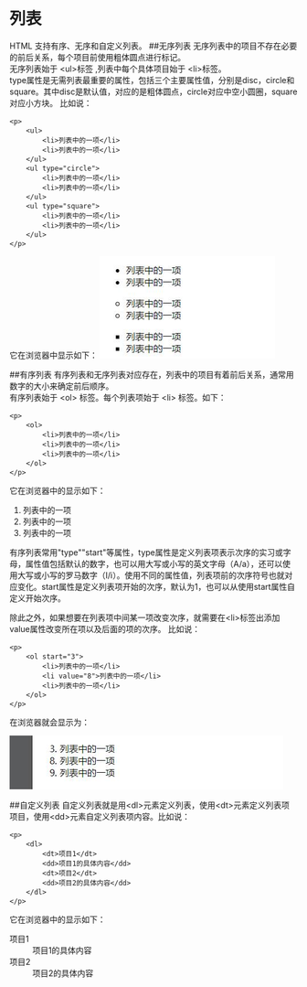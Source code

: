 列表
===================

HTML 支持有序、无序和自定义列表。
##无序列表
无序列表中的项目不存在必要的前后关系，每个项目前使用粗体圆点进行标记。<br>无序列表始于 &lt;ul>标签 ,列表中每个具体项目始于 &lt;li>标签。<br>
type属性是无需列表最重要的属性，包括三个主要属性值，分别是disc，circle和square。其中disc是默认值，对应的是粗体圆点，circle对应中空小圆圈，square对应小方块。
比如说：
   
    <p>
		<ul>
			<li>列表中的一项</li>
			<li>列表中的一项</li>
		</ul>
		<ul type="circle">
			<li>列表中的一项</li>
			<li>列表中的一项</li>
		</ul>
		<ul type="square">
			<li>列表中的一项</li>
			<li>列表中的一项</li>
		</ul>
	</p>
它在浏览器中显示如下：
![](./相关文件/html10.1.jpg)

##有序列表
有序列表和无序列表对应存在，列表中的项目有着前后关系，通常用数字的大小来确定前后顺序。<br>
有序列表始于 &lt;ol> 标签。每个列表项始于 &lt;li> 标签。如下：
         
    <p>
		<ol>
			<li>列表中的一项</li>
			<li>列表中的一项</li>
			<li>列表中的一项</li>
		</ol>
	</p>

它在浏览器中的显示如下：
<p>
		<ol>
			<li>列表中的一项</li>
			<li>列表中的一项</li>
			<li>列表中的一项</li>
		</ol>
	</p>
有序列表常用"type""start"等属性，type属性是定义列表项表示次序的实习或字母，属性值包括默认的数字，也可以用大写或小写的英文字母（A/a），还可以使用大写或小写的罗马数字（Ⅰ/ⅰ）。使用不同的属性值，列表项前的次序符号也就对应变化。start属性是定义列表项开始的次序，默认为1，也可以从使用start属性自定义开始次序。

除此之外，如果想要在列表项中间某一项改变次序，就需要在&lt;li>标签出添加value属性改变所在项以及后面的项的次序。
比如说：
      
    <p>
		<ol start="3">
			<li>列表中的一项</li>
			<li value="8">列表中的一项</li>
			<li>列表中的一项</li>
		</ol>
	</p>
在浏览器就会显示为：

![](./相关文件/html10.2.jpg)


##自定义列表
自定义列表就是用&lt;dl>元素定义列表，使用&lt;dt>元素定义列表项项目，使用&lt;dd>元素自定义列表项内容。比如说：

	<p>
		<dl>
			<dt>项目1</dt>
			<dd>项目1的具体内容</dd>
			<dt>项目2</dt>
			<dd>项目2的具体内容</dd>
		</dl>
	</p>
它在浏览器中的显示如下：

<p>
	<dl>
		<dt>项目1</dt>
		<dd>项目1的具体内容</dd>
		<dt>项目2</dt>
		<dd>项目2的具体内容</dd>
	</dl>
</p>